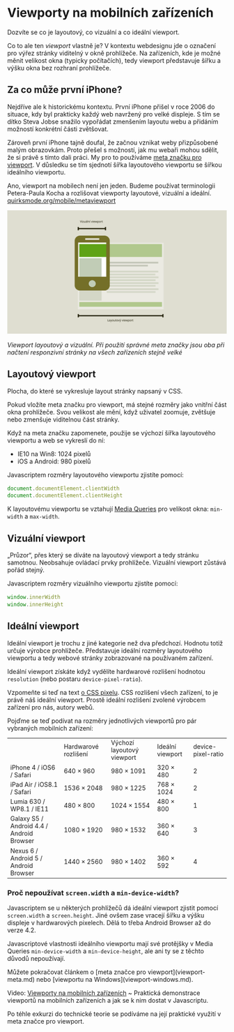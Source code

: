 # Viewporty na mobilních zařízeních

Dozvíte se co je layoutový, co vizuální a co ideální viewport. 

Co to ale ten *viewport* vlastně je? V kontextu webdesignu jde o označení pro výřez stránky viditelný v okně prohlížeče. Na zařízeních, kde je možné měnit velikost okna (typicky počítačích), tedy viewport představuje šířku a výšku okna bez rozhraní prohlížeče.


## Za co může první iPhone?

Nejdříve ale k historickému kontextu. První iPhone přišel v roce 2006 do situace, kdy byl prakticky každý web navržený pro velké displeje. S tím se dítko Steva Jobse snažilo vypořádat zmenšením layoutu webu a přidáním možností konkrétní části zvětšovat. 

Zároveň první iPhone tajně doufal, že začnou vznikat weby přizpůsobené malým obrazovkám. Proto přešel s možností, jak mu webaři mohou sdělit, že si právě s tímto dali práci. My pro to používáme [meta značku pro viewport](viewport-meta.md). V důsledku se tím sjednotí šířka layoutového viewportu se šířkou ideálního viewportu. 

Ano, viewport na mobilech není jen jeden. Budeme používat terminologii Petera-Paula Kocha a rozlišovat viewporty layoutové, vizuální a ideální. [quirksmode.org/mobile/metaviewport](http://www.quirksmode.org/mobile/metaviewport/)

![Layoutový a vizuální viewport](dist/images/original/viewport-layoutovy-vizualni.svg)

*Viewport layoutový a vizuální. Při použití správné meta značky jsou oba při načtení responzivní stránky na všech zařízeních stejně velké*


## Layoutový viewport

Plocha, do které se vykresluje layout stránky napsaný v CSS. 

Pokud vložíte meta značku pro viewport, má stejné rozměry jako vnitřní část okna prohlížeče. Svou velikost ale mění, když uživatel zoomuje, zvětšuje nebo zmenšuje viditelnou část stránky. 

Když na meta značku zapomenete, použije se výchozí šířka layoutového viewportu a web se vykreslí do ní:

* IE10 na Win8: 1024 pixelů 
* iOS a Android: 980 pixelů 

Javascriptem rozměry layoutového viewportu zjistíte pomocí: 

```javascript
document.documentElement.clientWidth
document.documentElement.clientHeight
```

K layoutovému viewportu se vztahují [Media Queries](css3-media-queries.md) pro velikost okna: `min-width` a `max-width`. 


## Vizuální viewport

„Průzor“, přes který se díváte na layoutový viewport a tedy stránku samotnou. Neobsahuje ovládací prvky prohlížeče. Vizuální viewport zůstává pořád stejný.

Javascriptem rozměry vizuálního viewportu zjistíte pomocí: 

```javascript
window.innerWidth
window.innerHeight
```


## Ideální viewport

Ideální viewport je trochu z jiné kategorie než dva předchozí. Hodnotu totiž určuje výrobce prohlížeče. Představuje ideální rozměry layoutového viewportu a tedy webové stránky zobrazované na používaném zařízení. 

Ideální viewport získáte když vydělíte hardwarové rozlišení hodnotou `resolution` (nebo postaru `device-pixel-ratio`).

<div class="ebook-only" markdown="1">

  Vzpomeňte si teď na text [o CSS pixelu](zmeny-css-pixel.md). CSS rozlišení všech zařízení, to je právě náš ideální viewport. Prostě ideální rozlišení zvolené výrobcem zařízení pro nás, autory webů.

</div>

<div class="web-only" markdown="1">

  Pojďme se teď podívat na rozměry jednotlivých viewportů pro pár vybraných mobilních zařízení:

  <div class="rwd-scrollable">
    <table>
      <tr>
        <td></td>
        <td>Hardwarové
    rozlišení</td>
        <td>Výchozí layoutový viewport</td>
        <td>Ideální viewport</td>
        <td>device-pixel-ratio</td>
      </tr>
      <tr>
        <td>iPhone 4 
    / iOS6 
    / Safari</td>
        <td>640 × 960</td>
        <td>980 × 1091</td>
        <td>320 × 480</td>
        <td>2</td>
      </tr>
      <tr>
        <td>iPad Air 
    / iOS8.1 
    / Safari</td>
        <td>1536 × 2048</td>
        <td>980 × 1225</td>
        <td>768 × 1024</td>
        <td>2</td>
      </tr>
      <tr>
        <td>Lumia 630 
    / WP8.1 
    / IE11</td>
        <td>480 × 800</td>
        <td>1024 × 1554</td>
        <td>480 × 800</td>
        <td>1</td>
      </tr>
      <tr>
        <td>Galaxy S5 
    / Android 4.4 
    / Android Browser</td>
        <td>1080 × 1920</td>
        <td>980 × 1532</td>
        <td>360 × 640</td>
        <td>3</td>
      </tr>
      <tr>
        <td>Nexus 6 
    / Android 5 
    / Android Browser</td>
        <td>1440 × 2560</td>
        <td>980 × 1402</td>
        <td>360 × 592</td>
        <td>4</td>
      </tr>
    </table>  
  </div>

</div>

### Proč nepoužívat `screen.width` a `min-device-width`?

Javascriptem se u některých prohlížečů dá ideální viewport zjistit pomocí `screen.width` a `screen.height`. Jiné ovšem zase vracejí šířku a výšku displeje v hardwarových pixelech. Dělá to třeba Android Browser až do verze 4.2. 

Javascriptové vlastnosti ideálního viewportu mají své protějšky v Media Queries `min-device-width` a `min-device-height`, ale ani ty se z těchto důvodů nepoužívají.

<div class="web-only" markdown="1">
  Můžete pokračovat článkem o [meta značce pro viewport](viewport-meta.md) nebo [viewportu na Windows](viewport-windows.md).
</div>

<p class="video">
Video: <a href="https://www.youtube.com/watch?v=Un1lofU64oo">Viewporty na mobilních zařízeních</a> ~ Praktická demonstrace viewportů na mobilních zařízeních a jak se k nim dostat v Javascriptu.
</p>


<div class="ebook-only" markdown="1">

  Po téhle exkurzi do technické teorie se podíváme na její praktické využití  v meta značce pro viewport.
  
</div>
